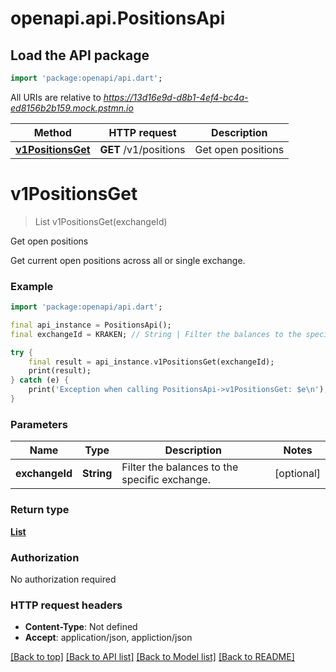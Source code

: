 # openapi.api.PositionsApi

## Load the API package
```dart
import 'package:openapi/api.dart';
```

All URIs are relative to *https://13d16e9d-d8b1-4ef4-bc4a-ed8156b2b159.mock.pstmn.io*

Method | HTTP request | Description
------------- | ------------- | -------------
[**v1PositionsGet**](PositionsApi.md#v1PositionsGet) | **GET** /v1/positions | Get open positions


# **v1PositionsGet**
> List<Position> v1PositionsGet(exchangeId)

Get open positions

Get current open positions across all or single exchange.

### Example 
```dart
import 'package:openapi/api.dart';

final api_instance = PositionsApi();
final exchangeId = KRAKEN; // String | Filter the balances to the specific exchange.

try { 
    final result = api_instance.v1PositionsGet(exchangeId);
    print(result);
} catch (e) {
    print('Exception when calling PositionsApi->v1PositionsGet: $e\n');
}
```

### Parameters

Name | Type | Description  | Notes
------------- | ------------- | ------------- | -------------
 **exchangeId** | **String**| Filter the balances to the specific exchange. | [optional] 

### Return type

[**List<Position>**](Position.md)

### Authorization

No authorization required

### HTTP request headers

 - **Content-Type**: Not defined
 - **Accept**: application/json, appliction/json

[[Back to top]](#) [[Back to API list]](../README.md#documentation-for-api-endpoints) [[Back to Model list]](../README.md#documentation-for-models) [[Back to README]](../README.md)

